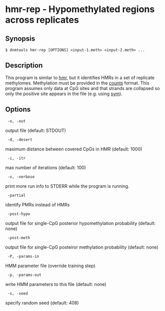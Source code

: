 # hmr-rep - Hypomethylated regions across replicates

## Synopsis
```
$ dnmtools hmr-rep [OPTIONS] <input-1.meth> <input-2.meth> ...
```

## Description

This program is similar to [hmr](../../analysis/hmr), but it identifies
HMRs in a set of replicate methylomes. Methylation must be provided in
the [counts](../../analysis/counts) format. This program assumes
only data at CpG sites and that strands are collapsed so only the
positive site appears in the file (e.g. using
[sym](../../utils/sym)).

## Options

```
 -o, -out
```
output file (default: STDOUT)
```
 -d, -desert
```
maximum distance between covered CpGs in HMR (default: 1000)

```
 -i, -itr
```
max number of iterations (default: 100)
```
 -v, -verbose
```
print more run info to STDERR while the program is running.
```
 -partial
```
identify PMRs instead of HMRs
```
 -post-hypo
```
output file for single-CpG posterior hypomethylation probability (default: none)

```
 -post-meth
```
output file for single-CpG posteiror methylation probability (default: none)

```
 -P, -params-in
```
HMM parameter file (override training step)
```
 -p, -params-out
```
write HMM parameters to this file (default: none)
```
 -s, -seed
```
specify random seed (default: 408)

